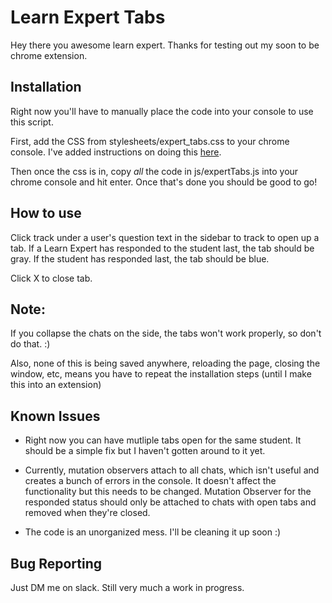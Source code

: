 # Learn Expert Tabs

Hey there you awesome learn expert. Thanks for testing out my soon to be chrome extension. 

## Installation 

Right now you'll have to manually place the code into your console to use this script.

First, add the CSS from stylesheets/expert_tabs.css to your chrome console. I've added instructions on doing this [here](http://imgur.com/a/ucKCu).

Then once the css is in, copy *all* the code in js/expertTabs.js into your chrome console and hit enter. Once that's done you should be good to go!

## How to use

Click track under a user's question text in the sidebar to track to open up a tab. If a Learn Expert has responded to the student last, the tab should be gray. If the student has responded last, the tab should be blue.

Click X to close tab.


## Note:

If you collapse the chats on the side, the tabs won't work properly, so don't do that. :)

Also, none of this is being saved anywhere, reloading the page, closing the window, etc, means you have to repeat the installation steps (until I make this into an extension)

## Known Issues

+ Right now you can have mutliple tabs open for the same student. It should be a simple fix but I haven't gotten around to it yet.

+ Currently, mutation observers attach to all chats, which isn't useful and creates a bunch of errors in the console. It doesn't affect the functionality but this needs to be changed. Mutation Observer for the responded status should only be attached to chats with open tabs and removed when they're closed.

+ The code is an unorganized mess. I'll be cleaning it up soon :) 

## Bug Reporting

Just DM me on slack. Still very much a work in progress.
